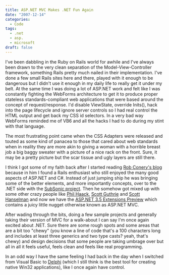 ```yaml
---
title: ASP.NET MVC Makes .NET Fun Again
date: "2007-12-14"
categories:
  - Code
tags:
  - .net
  - asp.
  - microsoft
draft: false
---
```


I've been dabbling in the Ruby on Rails world for awhile and I've always been drawn to the very clean separation of the Model-View-Controller framework, something Rails pretty much nailed in their implementation. I've done a few small Rails sites here and there, played with it enough to be dangerous but I didn't use it enough in my daily life to really get it under my belt. At the same time I was doing a lot of ASP.NET work and felt like I was constantly fighting the WebForms architecture to get it to produce proper stateless standards-compliant web applications that were based around the concept of request/response. I'd disable ViewState, override Inits(), hack into the page lifecycle and ignore server controls so I had real control the HTML output and get back my CSS id selectors. In a very bad way WebForms reminded me of VB6 and all the hacks I had to do during my stint with that language.

The most frustrating point came when the CSS Adapters were released and touted as some kind of panacea to those that cared about web standards when in reality they are more akin to giving a woman with a horrible breast job a big baggy sweater with a picture of a nice rack on the front. Sure, it may be a pretty picture but the scar tissue and ugly layers are still there.

I think I got some of my faith back after I started reading [Rob Conery's blog](http://blog.wekeroad.com/) because in him I found a Rails enthusiast who still enjoyed the many good aspects of ASP.NET and C#. Instead of just jumping ship he was bringing some of the better elements, and more importantly concepts, over to the .NET side with the [SubSonic project](http://www.subsonicproject.com/). Then he somehow got mixed up with some other crazy people like [Phil Haack](http://haacked.com/), [Scott Guthrie](http://weblogs.asp.net/scottgu/) and [Scott Hanselman](http://www.hanselman.com/blog/) and now we have the [ASP.NET 3.5 Extensions Preview](http://asp.net/downloads/3.5-extensions/) which contains a juicy little nugget otherwise known as ASP.NET MVC.

After wading through the bits, doing a few sample projects and generally taking their version of MVC for a walk-about I can say I'm once again excited about .NET. Sure there are some rough spots and some areas that are a bit too "chewy" (you know a line of code that's a 100 characters long and includes at least three generics and two type casts? yeah, that's chewy) and design decisions that some people are taking umbrage over but all in all it feels useful, feels clean and feels like real programming.

In an odd way I have the same feeling I had back in the day when I switched from Visual Basic to [Delphi](http://www.codegear.com/products/delphi/win32) (which I still think is the best tool for creating native Win32 applications), like I once again have control.